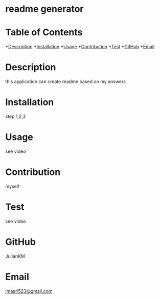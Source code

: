 
# readme generator

# Table of Contents
*[Description](#description)
*[Installation](#installation)
*[Usage](#usage)
*[Contribution](#contribution)
*[Test](#test)
*[GitHub](#github)
*[Email](#email)

# Description
this application can create readme based on my answers

# Installation
step 1,2,3

# Usage
see video

# Contribution
myself

# Test
see video

# GitHub
JulianKM

# Email
jmas4523@gmail.com
